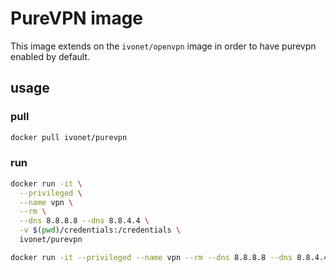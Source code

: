 # PureVPN image

This image extends on the `ivonet/openvpn` image in order to have purevpn 
enabled by default.

## usage

### pull

```bash
docker pull ivonet/purevpn
```

### run

```bash
docker run -it \
  --privileged \
  --name vpn \
  --rm \
  --dns 8.8.8.8 --dns 8.8.4.4 \
  -v $(pwd)/credentials:/credentials \
  ivonet/purevpn
```

```bash
docker run -it --privileged --name vpn --rm --dns 8.8.8.8 --dns 8.8.4.4 -v $(pwd)/credentials:/credentials ivonet/purevpn
```